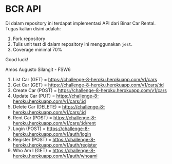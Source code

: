 # BCR API

Di dalam repository ini terdapat implementasi API dari Binar Car Rental.
Tugas kalian disini adalah:

1. Fork repository
2. Tulis unit test di dalam repository ini menggunakan `jest`.
3. Coverage minimal 70%

Good luck!

Amos Augusto Silangit - FSW6

1. List Car (GET) = https://challenge-8-heroku.herokuapp.com/v1/cars
2. Get Car (GET) = https://challenge-8-heroku.herokuapp.com/v1/cars/:id
3. Create Car (POST) = https://challenge-8-heroku.herokuapp.com/v1/cars
4. Update Car (PUT) = https://challenge-8-heroku.herokuapp.com/v1/cars/:id
5. Delete Car (DELETE) = https://challenge-8-heroku.herokuapp.com/v1/cars/:id
6. Rent Car (POST) = https://challenge-8-heroku.herokuapp.com/v1/cars/:id/rent
7. Login (POST) = https://challenge-8-heroku.herokuapp.com/v1/auth/login
8. Register (POST) = https://challenge-8-heroku.herokuapp.com/v1/auth/register
9. Who Am I (GET) = https://challenge-8-heroku.herokuapp.com/v1/auth/whoami
